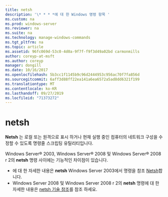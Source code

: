 ```yaml
---
title: netsh
description: '\* * * *에 대 한 Windows 명령 항목 '
ms.custom: na
ms.prod: windows-server
ms.reviewer: na
ms.suite: na
ms.technology: manage-windows-commands
ms.tgt_pltfrm: na
ms.topic: article
ms.assetid: 96fc069d-53c0-4d0a-9f7f-f9f3d49a02bd carmonmills
author: coreyp-at-msft
ms.author: coreyp
manager: dongill
ms.date: 10/16/2017
ms.openlocfilehash: 5b3cc1f1145b9c96d2444953c956ac70f7fa856d
ms.sourcegitcommit: 6aff3d88ff22ea141a6ea6572a5ad8dd6321f199
ms.translationtype: MT
ms.contentlocale: ko-KR
ms.lasthandoff: 09/27/2019
ms.locfileid: "71373272"
---
```

# <a name="netsh"></a>netsh



**Netsh** 는 로컬 또는 원격으로 표시 하거나 현재 실행 중인 컴퓨터의 네트워크 구성을 수정할 수 있도록 명령줄 스크립팅 유틸리티입니다.

Windows Server® 2003, Windows Server® 2008 및 Windows Server® 2008 r 2의 **netsh** 명령 사이에는 기능적인 차이점이 있습니다.
-   에 대 한 자세한 내용은 **netsh** Windows Server 2003에서 명령을 참조 [Netsh](https://technet.microsoft.com/library/cc779693(v=ws.10).aspx)합니다.
-   Windows Server 2008 및 Windows Server 2008 r 2의 **netsh** 명령에 대 한 자세한 내용은 [netsh 기술 참조](https://technet.microsoft.com/library/cc754753(v=ws.10).aspx)를 참조 하세요.